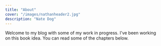 ```yaml
---
title: "About"
cover: "/images/nathanheader2.jpg"
description: "Nate Dog"
---
```

Welcome to my blog with some of my work in progress. I've been working on this book idea. You can read some of the chapters below.
